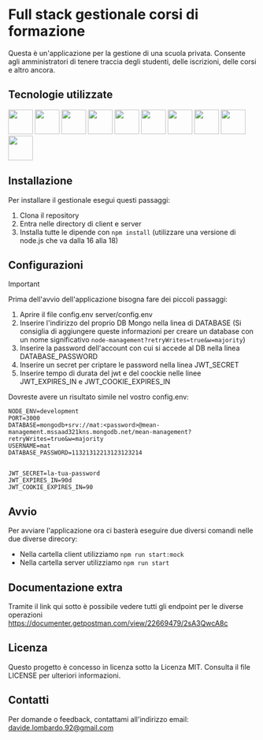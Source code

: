 # Full stack gestionale corsi di formazione



Questa è un'applicazione per la gestione di una scuola privata. Consente agli amministratori di tenere traccia degli studenti, delle iscrizioni, delle corsi e altro ancora.

## Tecnologie utilizzate
<img src="https://user-images.githubusercontent.com/25181517/192108372-f71d70ac-7ae6-4c0d-8395-51d8870c2ef0.png" width="50">  <img src="https://user-images.githubusercontent.com/25181517/192158954-f88b5814-d510-4564-b285-dff7d6400dad.png" width="50">
<img src="https://user-images.githubusercontent.com/25181517/183898674-75a4a1b1-f960-4ea9-abcb-637170a00a75.png" width="50">
<img src="https://user-images.githubusercontent.com/25181517/189716058-71f74b6f-5936-40b5-92e3-00381e35ccb9.png" width="50">
<img src="https://user-images.githubusercontent.com/25181517/183890595-779a7e64-3f43-4634-bad2-eceef4e80268.png" width="50">
<img src="https://user-images.githubusercontent.com/25181517/183890598-19a0ac2d-e88a-4005-a8df-1ee36782fde1.png" width="50">
<img src="https://user-images.githubusercontent.com/25181517/121401671-49102800-c959-11eb-9f6f-74d49a5e1774.png" width="50">
<img src="https://user-images.githubusercontent.com/25181517/183568594-85e280a7-0d7e-4d1a-9028-c8c2209e073c.png" width="50">
<img src="https://user-images.githubusercontent.com/25181517/183859966-a3462d8d-1bc7-4880-b353-e2cbed900ed6.png" width="50">
<img src="https://user-images.githubusercontent.com/25181517/182884177-d48a8579-2cd0-447a-b9a6-ffc7cb02560e.png" width="50">


## Installazione

Per installare il gestionale esegui questi passaggi:

1. Clona il repository
2. Entra nelle directory di client e server
3. Installa tutte le dipende con `npm install` (utilizzare una versione di node.js che va dalla 16 alla 18)

## Configurazioni

> [!IMPORTANT]
> Prima dell'avvio dell'applicazione bisogna fare dei piccoli passaggi:

1. Aprire il file config.env server/config.env
2. Inserire l'indirizzo del proprio DB Mongo nella linea di DATABASE (Si consiglia di aggiungere queste informazioni per creare un database con un nome significativo `node-management?retryWrites=true&w=majority`)
3. Inserire la password dell'account con cui si accede al DB nella linea DATABASE_PASSWORD
4. Inserire un secret per criptare le password nella linea JWT_SECRET
5. Inserire tempo di durata del jwt e del coockie nelle linee JWT_EXPIRES_IN e JWT_COOKIE_EXPIRES_IN

Dovreste avere un risultato simile nel vostro config.env:

```
NODE_ENV=development
PORT=3000
DATABASE=mongodb+srv://mat:<password>@mean-management.mssaad321kns.mongodb.net/mean-management?retryWrites=true&w=majority
USERNAME=mat
DATABASE_PASSWORD=11321312213123123214


JWT_SECRET=la-tua-password
JWT_EXPIRES_IN=90d
JWT_COOKIE_EXPIRES_IN=90
````

## Avvio

Per avviare l'applicazione ora ci basterà eseguire due diversi comandi nelle due diverse direcory:
+ Nella cartella client utilizziamo `npm run start:mock`
+ Nella cartella server utilizziamo `npm run start`

## Documentazione extra

Tramite il link qui sotto è possibile vedere tutti gli endpoint per le diverse operazioni 
https://documenter.getpostman.com/view/22669479/2sA3QwcA8c

## Licenza

Questo progetto è concesso in licenza sotto la Licenza MIT. Consulta il file LICENSE per ulteriori informazioni.

## Contatti

Per domande o feedback, contattami all'indirizzo email: davide.lombardo.92@gmail.com

